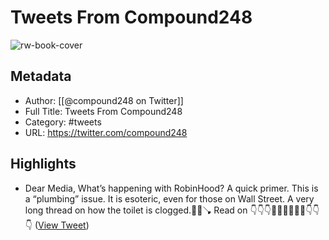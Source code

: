 # Tweets From Compound248

![rw-book-cover](https://pbs.twimg.com/profile_images/1554281550165966850/Sny1F72J.jpg)

## Metadata
- Author: [[@compound248 on Twitter]]
- Full Title: Tweets From Compound248
- Category: #tweets
- URL: https://twitter.com/compound248

## Highlights
- Dear Media,
  What’s happening with RobinHood? 
  A quick primer.
  This is a “plumbing” issue. It is esoteric, even for those on Wall Street.
  A very long thread on how the toilet is clogged.🚽🧻🪠
  Read on 
  👇👇👇💎💎💎🚀🚀🚀👇👇👇 ([View Tweet](https://twitter.com/compound248/status/1355274739351248898))

